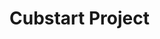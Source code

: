 # Cubstart Project 

[comment]: <> (TODO: Add demo video)

[comment]: <> (TODO: Add Project One Liner - what does this thing actually do?)

[comment]: <> (There are a lot of templates out there feel free to copy + acknwoledge in this document)
